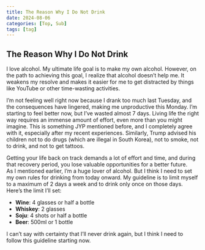 ```yaml
---
title: The Reason Why I Do Not Drink
date: 2024-08-06
categories: [Top, Sub]
tags: [tag]
---
```


## The Reason Why I Do Not Drink

I love alcohol. My ultimate life goal is to make my own alcohol. However, on the path to achieving this goal, I realize that alcohol doesn’t help me. It weakens my resolve and makes it easier for me to get distracted by things like YouTube or other time-wasting activities.<br>

I’m not feeling well right now because I drank too much last Tuesday, and the consequences have lingered, making me unproductive this Monday. I’m starting to feel better now, but I’ve wasted almost 7 days. Living life the right way requires an immense amount of effort, even more than you might imagine. This is something JYP mentioned before, and I completely agree with it, especially after my recent experiences. Similarly, Trump advised his children not to do drugs (which are illegal in South Korea), not to smoke, not to drink, and not to get tattoos.<br>

Getting your life back on track demands a lot of effort and time, and during that recovery period, you lose valuable opportunities for a better future.<br>
As I mentioned earlier, I’m a huge lover of alcohol. But I think I need to set my own rules for drinking from today onward. My guideline is to limit myself to a maximum of 2 days a week and to drink only once on those days. Here’s the limit I’ll set:<br>
- **Wine**: 4 glasses or half a bottle<br>
- **Whiskey**: 2 glasses<br>
- **Soju**: 4 shots or half a bottle<br>
- **Beer**: 500ml or 1 bottle<br>

I can’t say with certainty that I’ll never drink again, but I think I need to follow this guideline starting now.
